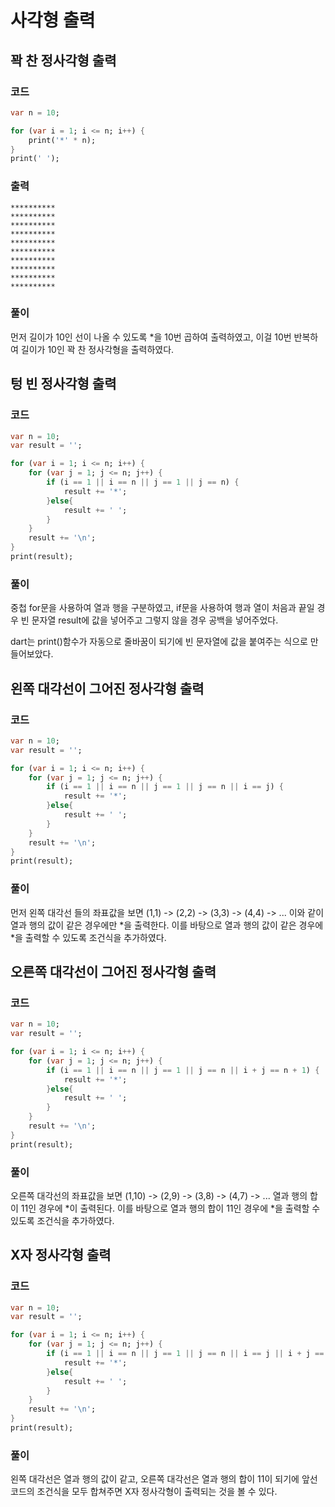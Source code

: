 # 사각형 출력

## 꽉 찬 정사각형 출력
### 코드
```dart
var n = 10;

for (var i = 1; i <= n; i++) {
    print('*' * n);
}
print(' ');
```
### 출력
```
**********
**********
**********
**********
**********
**********
**********
**********
**********
**********
```
### 풀이
먼저 길이가 10인 선이 나올 수 있도록 *을 10번 곱하여 출력하였고,
이걸 10번 반복하여 길이가 10인 꽉 찬 정사각형을 출력하였다.

## 텅 빈 정사각형 출력
### 코드
```dart
var n = 10;
var result = '';

for (var i = 1; i <= n; i++) {
    for (var j = 1; j <= n; j++) {
        if (i == 1 || i == n || j == 1 || j == n) {
            result += '*';
        }else{
            result += ' ';
        }
    }
    result += '\n';
}
print(result);
```
### 풀이
중첩 for문을 사용하여 열과 행을 구분하였고,
if문을 사용하여 행과 열이 처음과 끝일 경우 빈 문자열 result에 값을 넣어주고 그렇지 않을 경우 공백을 넣어주었다.

dart는 print()함수가 자동으로 줄바꿈이 되기에 빈 문자열에 값을 붙여주는 식으로 만들어보았다.

## 왼쪽 대각선이 그어진 정사각형 출력
### 코드
```dart
var n = 10;
var result = '';

for (var i = 1; i <= n; i++) {
    for (var j = 1; j <= n; j++) {
        if (i == 1 || i == n || j == 1 || j == n || i == j) {
            result += '*';
        }else{
            result += ' ';
        }
    }
    result += '\n';
}
print(result);
```
### 풀이
먼저 왼쪽 대각선 들의 좌표값을 보면 (1,1) -> (2,2) -> (3,3) -> (4,4) -> ...
이와 같이 열과 행의 값이 같은 경우에만 *을 출력한다.
이를 바탕으로 열과 행의 값이 같은 경우에 *을 출력할 수 있도록 조건식을 추가하였다.

## 오른쪽 대각선이 그어진 정사각형 출력
### 코드
```dart
var n = 10;
var result = '';

for (var i = 1; i <= n; i++) {
    for (var j = 1; j <= n; j++) {
        if (i == 1 || i == n || j == 1 || j == n || i + j == n + 1) {
            result += '*';
        }else{
            result += ' ';
        }
    }
    result += '\n';
}
print(result);
```
### 풀이
오른쪽 대각선의 좌표값을 보면 (1,10) -> (2,9) -> (3,8) -> (4,7) -> ...
열과 행의 합이 11인 경우에 *이 출력된다.
이를 바탕으로 열과 행의 합이 11인 경우에 *을 출력할 수 있도록 조건식을 추가하였다.

## X자 정사각형 출력
### 코드
```dart
var n = 10;
var result = '';

for (var i = 1; i <= n; i++) {
    for (var j = 1; j <= n; j++) {
        if (i == 1 || i == n || j == 1 || j == n || i == j || i + j == n + 1) {
            result += '*';
        }else{
            result += ' ';
        }
    }
    result += '\n';
}
print(result);
```
### 풀이
왼쪽 대각선은 열과 행의 값이 같고, 오른쪽 대각선은 열과 행의 합이 11이 되기에
앞선 코드의 조건식을 모두 합쳐주면 X자 정사각형이 출력되는 것을 볼 수 있다.